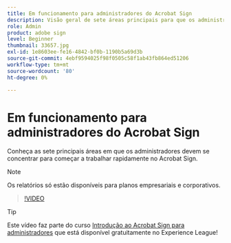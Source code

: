 ```yaml
---
title: Em funcionamento para administradores do Acrobat Sign
description: Visão geral de sete áreas principais para que os administradores comecem a trabalhar rapidamente no Acrobat Sign
role: Admin
product: adobe sign
level: Beginner
thumbnail: 33657.jpg
exl-id: 1e8603ee-fe16-4842-bf0b-1190b5a69d3b
source-git-commit: 4ebf9594025f98f0505c58f1ab43fb864ed51206
workflow-type: tm+mt
source-wordcount: '80'
ht-degree: 0%

---
```


# Em funcionamento para administradores do Acrobat Sign

Conheça as sete principais áreas em que os administradores devem se concentrar para começar a trabalhar rapidamente no Acrobat Sign.

>[!NOTE]
>
>Os relatórios só estão disponíveis para planos empresariais e corporativos.

>[!VIDEO](https://video.tv.adobe.com/v/33657?quality=12&learn=on&hidetitle=true)

>[!TIP]
>
>Este vídeo faz parte do curso [Introdução ao Acrobat Sign para administradores](https://experienceleague.adobe.com/?recommended=Sign-A-1-2020.2) que está disponível gratuitamente no Experience League!
